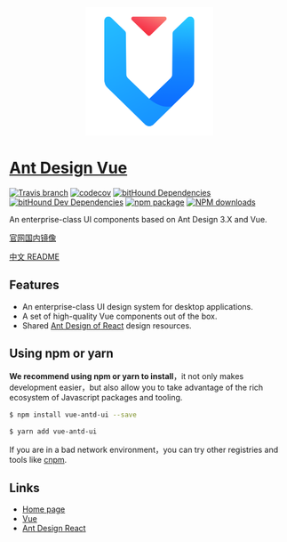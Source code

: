 <p align="center">
  <a href="https://vuecomponent.github.io/ant-design/">
    <img width="230" src="https://raw.githubusercontent.com/vueComponent/ant-design/master/logo.png">
  </a>
</p>

# [Ant Design Vue](https://vuecomponent.github.io/ant-design/)

[![Travis branch](https://img.shields.io/travis/vueComponent/ant-design.svg?style=flat-square)](https://travis-ci.org/vueComponent/ant-design)
[![codecov](https://img.shields.io/codecov/c/github/vueComponent/ant-design/master.svg?style=flat-square)](https://codecov.io/gh/vueComponent/ant-design)
[![bitHound Dependencies](https://www.bithound.io/github/vueComponent/ant-design/badges/dependencies.svg)](https://www.bithound.io/github/vueComponent/ant-design/master/dependencies/npm)
[![bitHound Dev Dependencies](https://www.bithound.io/github/vueComponent/ant-design/badges/devDependencies.svg)](https://www.bithound.io/github/vueComponent/ant-design/master/dependencies/npm)
[![npm package](https://img.shields.io/npm/v/vue-antd-ui.svg?style=flat-square)](https://www.npmjs.org/package/vue-antd-ui)
[![NPM downloads](http://img.shields.io/npm/dm/vue-antd-ui.svg?style=flat-square)](http://www.npmtrends.com/vue-antd-ui)

An enterprise-class UI components based on Ant Design 3.X and Vue.

[官网国内镜像](http://tangjinzhou.gitee.io/ant-design/docs/vue/introduce-cn/)

[中文 README](README-zh_CN.md)

## Features

- An enterprise-class UI design system for desktop applications.
- A set of high-quality Vue components out of the box.
- Shared [Ant Design of React](https://ant.design/docs/spec/introduce) design resources.


## Using npm or yarn

**We recommend using npm or yarn to install**，it not only makes development easier，but also allow you to take advantage of the rich ecosystem of Javascript packages and tooling.

```bash
$ npm install vue-antd-ui --save
```

```bash
$ yarn add vue-antd-ui
```

If you are in a bad network environment，you can try other registries and tools like [cnpm](https://github.com/cnpm/cnpm).


## Links

- [Home page](https://vuecomponent.github.io/ant-design/)
- [Vue](https://vuejs.org/)
- [Ant Design React](http://ant.design/)


